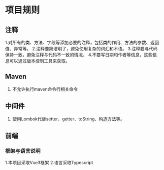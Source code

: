 # 项目规则

## 注释

1.对所有的类、方法、字段等添加必要的注释，包括类的作用、方法的参数、返回值、异常等。
2.注释要简洁明了，避免使用复杂的词汇和术语。
3.注释要与代码保持一致，避免注释与代码不一致的情况。
4.不要写日期和作者等信息，这些信息可以通过版本控制工具来获取。

## Maven

1. 不允许执行maven命令行相关命令

## 中间件

1. 使用Lombok代替setter、getter、toString、构造方法等。


## 前端
### 框架与语言说明
1.本项目采取Vue3框架
2.语言采取Typescript